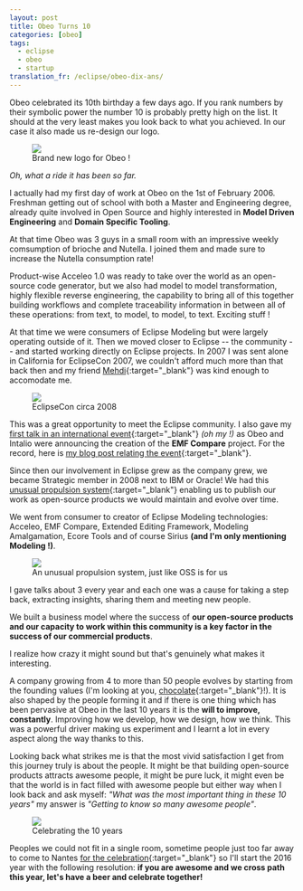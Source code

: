 ```yaml
---
layout: post
title: Obeo Turns 10
categories: [obeo]
tags:
  - eclipse
  - obeo
  - startup
translation_fr: /eclipse/obeo-dix-ans/
---
```


Obeo celebrated its 10th birthday a few days ago. If you rank numbers by their symbolic power the number 10 is probably pretty high on the list. It should at the very least makes you look back to what you achieved. In our case it also made us re-design our logo.

<figure>
    <a href="https://blog.obeosoft.com/fr/en/post/obeo-10th-birthday"><img src="{{ site.url }}/images/blog/obeo-logo.jpg"></a>    
    <figcaption>Brand new logo for Obeo !</figcaption>
</figure>

*Oh, what a ride it has been so far.*

I actually had my first day of work at Obeo on the 1st of February 2006. Freshman getting out of school with both a Master and Engineering degree, already quite involved in Open Source and highly interested in **Model Driven Engineering** and **Domain Specific Tooling**. 

At that time Obeo was 3 guys in a small room with an impressive weekly comsumption of brioche and Nutella. I joined them and made sure to increase the Nutella consumption rate!


Product-wise Acceleo 1.0 was ready to take over the world as an open-source code generator, but we also had model to model transformation, highly flexible reverse engineering, the capability to bring all of this together building workflows and complete traceability information in between all of these operations: from text, to model, to model, to text.  Exciting stuff !


At that time we were consumers of Eclipse Modeling but were largely operating outside of it. Then we moved closer to Eclipse -- the community -- and started working directly on Eclipse projects. 
In 2007 I was sent alone in California for EclipseCon 2007, we couldn't afford much more than that back then and my friend [Mehdi](https://twitter.com/mehdiaitoufkir){:target="_blank"} was kind enough to accomodate me.


<figure>
    <a href="{{ site.url }}/images/blog/eclipsecon_santa_clara.jpg"><img src="{{ site.url }}/images/blog/eclipsecon_santa_clara.jpg"></a>    
    <figcaption>EclipseCon circa 2008</figcaption>
</figure>


This was a great opportunity to meet the Eclipse community. I also gave my [first talk in an international event](https://www.eclipsecon.org/2007/indexb8e1.html?page=sub/&id=3593){:target="_blank"} *(oh my !)* as Obeo and Intalio were announcing the creation of the **EMF Compare** project.
For the record, here is [my blog post relating the event](https://cedric.brun.io/joining-community/){:target="_blank"}. 


Since then our involvement in Eclipse grew as the company grew, we became Strategic member in 2008 next to IBM or Oracle! We had this [unusual propulsion system](https://cedric.brun.io/unusual-propulsion-system/){:target="_blank"} enabling us to publish our work as open-source products we would maintain and evolve over time. 

We went from consumer to creator of Eclipse Modeling technologies: Acceleo, EMF Compare, Extended Editing Framework, Modeling Amalgamation, Ecore Tools and of course Sirius **(and I'm only mentioning Modeling !)**.

<figure>
    <a href="{{ site.url }}/images/blog/propulsion.jpg"><img src="{{ site.url }}/images/blog/propulsion.jpg"></a>     
    <figcaption>An unusual propulsion system, just like OSS is for us</figcaption>
</figure>

I gave talks about 3 every year and each one was a cause for taking a step back, extracting insights, sharing them and meeting new people.


We built a business model where the success of **our open-source products and our capacity to work within this community is a key factor in the success of our commercial products**. 

I realize how crazy it might sound but that's genuinely what makes it interesting.


A company growing from 4 to more than 50 people evolves by starting from the founding values (I'm looking at you, [chocolate](https://cedric.brun.io/chocolate-commit/){:target="_blank"}!).  It is also shaped by the people forming it and if there is one thing which has been pervasive at Obeo in the last 10 years it is the **will to improve, constantly**. Improving how we develop, how we design, how we think. This was a powerful driver making us experiment and I learnt a lot in every aspect along the way thanks to this.


Looking back what strikes me is that the most vivid satisfaction I get from this journey truly is about the people. It might be that building open-source products attracts awesome people, it might be pure luck, it might even be that the world is in fact filled with awesome people but either way when I look back and ask myself: *"What was the most important thing in these 10 years"* my answer is *"Getting to know so many awesome people"*. 

<figure>
    <a href="{{ site.url }}/images/blog/10years.jpg"><img src="{{ site.url }}/images/blog/10years.jpg"></a>    
    <figcaption>Celebrating the 10 years</figcaption>
</figure>

Peoples we could not fit in a single room, sometime people just too far away to come to Nantes [for the celebration](https://www.flickr.com/photos/136734847@N08/sets/72157663119532269){:target="_blank"} so I'll start the 2016 year with the following resolution: **if you are awesome and we cross path this year, let's have a beer and celebrate together!**
